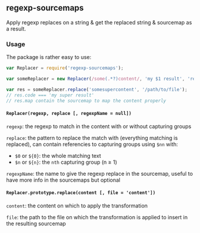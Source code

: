 ## regexp-sourcemaps

Apply regexp replaces on a string & get the replaced string & sourcemap as a result.

### Usage

The package is rather easy to use:

```js
var Replacer = require('regexp-sourcemaps');

var someReplacer = new Replacer(/some(.*?)content/, 'my $1 result', 'regexpName');

var res = someReplacer.replace('somesupercontent', '/path/to/file');
// res.code === 'my super result'
// res.map contain the sourcemap to map the content properly
```

#### `Replacer(regexp, replace [, regexpName = null])`

`regexp`: the regexp to match in the content with or without capturing groups

`replace`: the pattern to replace the match with (everything matching is replaced), can contain referencies to capturing groups using `$nn` with:
- `$0` or `${0}`: the whole matching text
- `$n` or `${n}`: the `nth` capturing group (n ≥ 1)

`regexpName`: the name to give the regexp replace in the sourcemap, useful to have more info in the sourcemaps but optional

#### `Replacer.prototype.replace(content [, file = 'content'])`

`content`: the content on which to apply the transformation

`file`: the path to the file on which the transformation is applied to insert in the resulting sourcemap
